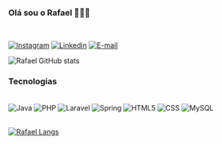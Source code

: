 ### Olá sou o Rafael 🙋🏻‍♂️ 
<br/>

[![Instagram](https://img.shields.io/badge/Instagram-E4405F?style=for-the-badge&logo=instagram&logoColor=white)](https://www.instagram.com/rafjp_/)
[![Linkedin](https://img.shields.io/badge/LinkedIn-0077B5?style=for-the-badge&logo=linkedin&logoColor=white)](https://www.linkedin.com/in/rafael-jordão-prado-07395714a/)
[![E-mail](https://img.shields.io/badge/Microsoft_Outlook-0078D4?style=for-the-badge&logo=microsoft-outlook&logoColor=white)](rafael_jordaoprado@hotmail.com)

![Rafael GitHub stats](https://github-readme-stats.vercel.app/api?username=RafaelJP00&show_icons=true&theme=radical)


### Tecnologias

<div style="display: inline_block"><br/>
<img align="center" alt="Java"src="https://img.shields.io/badge/Java-ED8B00?style=for-the-badge&logo=openjdk&logoColor=white"/>
<img align="center" alt="PHP"src="https://img.shields.io/badge/PHP-777BB4?style=for-the-badge&logo=php&logoColor=white"/>
<img align="center" alt="Laravel"src="https://img.shields.io/badge/Laravel-FF2D20?style=for-the-badge&logo=laravel&logoColor=white"/>
<img align="center" alt="Spring"src="https://img.shields.io/badge/Spring-6DB33F?style=for-the-badge&logo=spring&logoColor=white"/>
<img align="center" alt="HTML5"src="https://img.shields.io/badge/HTML5-E34F26?style=for-the-badge&logo=html5&logoColor=white"/>
<img align="center" alt="CSS"src="https://img.shields.io/badge/CSS3-1572B6?style=for-the-badge&logo=css3&logoColor=white"/>
<img align="center" alt="MySQL"src="https://img.shields.io/badge/MySQL-00000F?style=for-the-badge&logo=mysql&logoColor=white"/><br/>

<br/>

[![Rafael Langs](https://github-readme-stats.vercel.app/api/top-langs/?username=RafaelJP00&layout=donut)](https://github.com/RafaelJP00/github-readme-stats)

